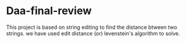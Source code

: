 # Daa-final-review

This project is based on string editing to find the distance btween two strings.
we have used edit distance (or) levenstein's algorithm to solve.
